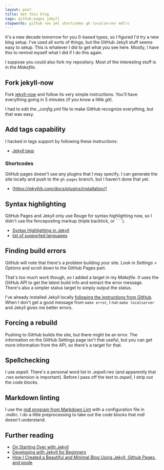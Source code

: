 ```yaml
---
layout: post
title: Get this blog
tags: github-pages jekyll
stopwords: github rws yml shortcodes gh localserver mdlrc
---
```


It's a new decade tomorrow for you 0-based types, so I figured I'd try a new blog setup. I've used all sorts of things, but the GitHub Jekyll stuff seems easy to setup. This is whatever I did to get what you see here. Mostly, I have this to remind myself what I did if I do this again.

I suppose you could also fork my repository. Most of the interesting stuff is in the _Makefile_.

## Fork jekyll-now

Fork [jekyll-now](https://github.com/barryclark/jekyll-now) and follow its very simple instructions. You'll have everything going in 5 minutes (if you know a little *git*).

I had to edit the *_config.yml* file to make GitHub recognize everything, but that was easy.

## Add tags capability

I hacked in tags support by following these instructions:

* [Jekyll tags](https://longqian.me/2017/02/09/github-jekyll-tag/)


### Shortcodes

GitHub pages doesn't use any plugins that I may specify. I can generate the site locally and push to the `gh-pages` branch, but I haven't done that yet.

* [https://jekyllrb.com/docs/plugins/installation/]

## Syntax highlighting

GitHub Pages and Jekyll only use Rouge for syntax highlighting now,
so I didn't use the fenceposting markup (triple backtick, or ```` ``` ````).

* [Syntax Highlighting in Jekyll](http://sangsoonam.github.io/2019/01/20/syntax-highlighting-in-jekyll.html)
* [list of supported languages](https://github.com/rouge-ruby/rouge/wiki/List-of-supported-languages-and-lexers)

## Finding build errors

GitHub will note that there's a problem building your site. Look in *Settings > Options* and scroll down to the GitHub Pages part.

That's too much work though, so I added a target in my _Makefile_. It uses the GitHub API to get the latest build info and extract the error message. There's also a simpler status target to simply output the status.

I've already installed Jekyll locally [following the instructions from GitHub](https://help.github.com/en/enterprise/2.14/user/articles/setting-up-your-github-pages-site-locally-with-jekyll). When I don't get a good message from `make error`, I run `make localserver` and Jekyll gives me better errors.

## Forcing a rebuild

Pushing to GitHub builds the site, but there might be an error. The information on the GitHub Settings page isn't that useful, but you can get more information from the API, so there's a target for that.

## Spellchecking

I use *aspell*. There's a personal word list in _.aspell.rws_ (and apparently that _.rws_ extension is important). Before I pass off the text to *aspell*, I strip out the code blocks.

## Markdown linting

I use the [mdl program from Markdown Lint](https://github.com/markdownlint/markdownlint) with a configuration file in *.mdlrc*. I do a little preprocessing to take out the code blocks that *mdl* doesn't understand.

## Further reading

* [On Starting Over with Jekyll](https://bdewilde.github.io/blog/2014/08/10/on-starting-over-with-jekyll/)
* [Developing with Jekyll for Beginners](https://journal.highlandsolutions.com/developing-with-jekyll-for-beginners-f29f3f3f93e3)
* [How I Created a Beautiful and Minimal Blog Using Jekyll, Github Pages, and poole](http://joshualande.com/jekyll-github-pages-poole)
